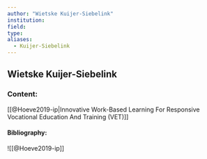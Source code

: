 ```yaml
---
author: "Wietske Kuijer-Siebelink"
institution:
field:
type:
aliases:
  - Kuijer-Siebelink
---
```


## Wietske Kuijer-Siebelink

### Content:
[[@Hoeve2019-ip|Innovative Work-Based Learning For Responsive Vocational Education And Training (VET)]]

#### Bibliography:

![[@Hoeve2019-ip]]